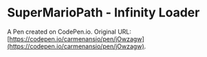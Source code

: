 # SuperMarioPath - Infinity Loader

A Pen created on CodePen.io. Original URL: [https://codepen.io/carmenansio/pen/jOwzagw](https://codepen.io/carmenansio/pen/jOwzagw).

